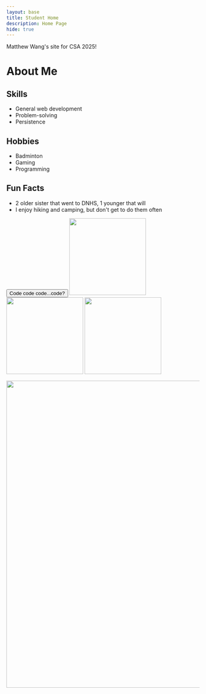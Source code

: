 ```yaml
---
layout: base
title: Student Home 
description: Home Page
hide: true
---
```


Matthew Wang's site for CSA 2025!

# About Me

## Skills
- General web development
- Problem-solving
- Persistence

## Hobbies
- Badminton
- Gaming
- Programming

## Fun Facts
- 2 older sister that went to DNHS, 1 younger that will
- I enjoy hiking and camping, but don't get to do them often

<button onclick = "showLangs()">Code code code...code?</button>
<img src="https://encrypted-tbn0.gstatic.com/images?q=tbn:ANd9GcQEc9A_S6BPxCDRp5WjMFEfXrpCu1ya2OO-Lw&s" style="width:200px; height:auto" class = "lang">
<img src="https://upload.wikimedia.org/wikipedia/commons/thumb/9/99/Unofficial_JavaScript_logo_2.svg/1200px-Unofficial_JavaScript_logo_2.svg.png" style="width:200px; height:auto" class = "lang">
<img src="https://encrypted-tbn0.gstatic.com/images?q=tbn:ANd9GcTkQqh5ldA3rAHmQZd7zeovoc-4w0xBZ_ZxCw&s" style="width:200px; height:auto" class = "lang">
<p class = "lang"></p>
<img src="{{site.baseurl}}/images/new_foe_java.png" style="width:800px; height:auto" class = "lang">

<script>
var languages = document.getElementsByClassName("lang")
addEventListener("load", (event) => {
    for (var i = 0; i < languages.length; i++) {
        languages[i].style.display = "none"
    }
})

function showLangs() {
    for (var i = 0; i < languages.length; i++) {
        if (languages[i].style.display != "block") {
            languages[i].style.display = "block" 
        }
        else {
            languages[i].style.display = "none"
        }
    }
}
</script>    
